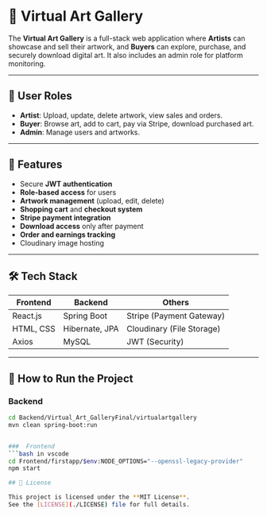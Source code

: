 # 🎨 Virtual Art Gallery

The **Virtual Art Gallery** is a full-stack web application where **Artists** can showcase and sell their artwork, and **Buyers** can explore, purchase, and securely download digital art. It also includes an admin role for platform monitoring.

---

## 👥 User Roles

- **Artist**: Upload, update, delete artwork, view sales and orders.
- **Buyer**: Browse art, add to cart, pay via Stripe, download purchased art.
- **Admin**: Manage users and artworks.

---

## 🔐 Features

- Secure **JWT authentication**
- **Role-based access** for users
- **Artwork management** (upload, edit, delete)
- **Shopping cart** and **checkout system**
- **Stripe payment integration**
- **Download access** only after payment
- **Order and earnings tracking**
- Cloudinary image hosting

---

## 🛠️ Tech Stack

| Frontend        | Backend          | Others                      |
|-----------------|------------------|-----------------------------|
| React.js        | Spring Boot      | Stripe (Payment Gateway)    |
| HTML, CSS       | Hibernate, JPA   | Cloudinary (File Storage)   |
| Axios           | MySQL            | JWT (Security)              |

---

## 🚀 How to Run the Project

###  Backend
```bash in vscode
cd Backend/Virtual_Art_GalleryFinal/virtualartgallery
mvn clean spring-boot:run


###  Frontend
```bash in vscode
cd Frontend/firstapp/$env:NODE_OPTIONS="--openssl-legacy-provider"
npm start

## 📄 License

This project is licensed under the **MIT License**.  
See the [LICENSE](./LICENSE) file for full details.
